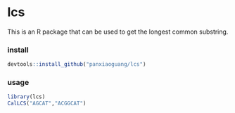 # lcs
This is an R package that can be used to get the longest common substring.

### install

```r
devtools::install_github("panxiaoguang/lcs")
```

### usage

```r
library(lcs)
CalLCS("AGCAT","ACGGCAT")
```


